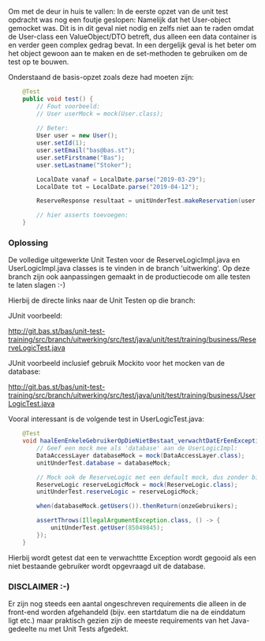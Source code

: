 Om met de deur in huis te vallen: In de eerste opzet van de unit test opdracht was nog een foutje geslopen: Namelijk dat het User-object gemocket was. Dit is in dit geval niet nodig en zelfs niet aan te raden omdat de User-class een ValueObject/DTO betreft, dus alleen een data container is en verder geen complex gedrag bevat. In een dergelijk geval is het beter om het object gewoon aan te maken en de set-methoden te gebruiken om de test op te bouwen. 

Onderstaand de basis-opzet zoals deze had moeten zijn:

```java
    @Test
    public void test() {
        // Fout voorbeeld:
        // User userMock = mock(User.class);
        
        // Beter:
        User user = new User();
        user.setId(1);
        user.setEmail("bas@bas.st");
        user.setFirstname("Bas");
        user.setLastname("Stoker");

        LocalDate vanaf = LocalDate.parse("2019-03-29");
        LocalDate tot = LocalDate.parse("2019-04-12");

        ReserveResponse resultaat = unitUnderTest.makeReservation(user, vanaf, tot);

        // hier asserts toevoegen:
    }

```

### Oplossing

De volledige uitgewerkte Unit Testen voor de ReserveLogicImpl.java en UserLogicImpl.java classes is te vinden in de branch 'uitwerking'.
Op deze branch zijn ook aanpassingen gemaakt in de productiecode om alle testen te laten slagen :-)

Hierbij de directe links naar de Unit Testen op die branch: 

JUnit voorbeeld:

http://git.bas.st/bas/unit-test-training/src/branch/uitwerking/src/test/java/unit/test/training/business/ReserveLogicTest.java

JUnit voorbeeld inclusief gebruik Mockito voor het mocken van de database:

http://git.bas.st/bas/unit-test-training/src/branch/uitwerking/src/test/java/unit/test/training/business/UserLogicTest.java

Vooral interessant is de volgende test in UserLogicTest.java:

```java
    @Test
    void haalEenEnkeleGebruikerOpDieNietBestaat_verwachtDatErEenExceptionWordtGegooid() {
        // Geef een mock mee als 'database' aan de UserLogicImpl:
        DataAccessLayer databaseMock = mock(DataAccessLayer.class);
        unitUnderTest.database = databaseMock;

        // Mock ook de ReserveLogic met een default mock, dus zonder bijzonder gedrag verder:
        ReserveLogic reserveLogicMock = mock(ReserveLogic.class);
        unitUnderTest.reserveLogic = reserveLogicMock;

        when(databaseMock.getUsers()).thenReturn(onzeGebruikers);

        assertThrows(IllegalArgumentException.class, () -> {
            unitUnderTest.getUser(85049845);
        });
    }

```

Hierbij wordt getest dat een te verwachttte Exception wordt gegooid als een niet bestaande gebruiker wordt opgevraagd uit de database.


### DISCLAIMER :-)
Er zijn nog steeds een aantal ongeschreven requirements die alleen in de front-end worden afgehandeld (bijv. een startdatum die na de einddatum ligt etc.) maar praktisch gezien zijn de meeste requirements van het Java-gedeelte nu met Unit Tests afgedekt.